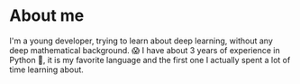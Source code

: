 # About me 
I'm a young developer, trying to learn about deep learning, without any deep mathematical background. 😱
I have about 3 years of experience in Python 🐍, it is my favorite language and the first one I actually spent a lot of time learning about.


